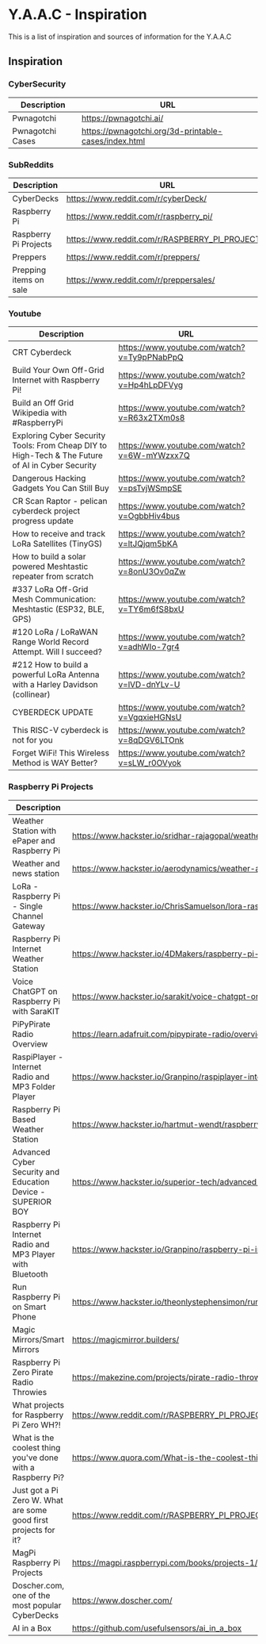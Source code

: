 <!-- ======================================== inspiration.md Start ======================================== -->


<!-- ------------------------------ Intro Start ------------------------------ -->

# Y.A.A.C - Inspiration

This is a list of inspiration and sources of information for the Y.A.A.C

<!-- ------------------------------ Intro End ------------------------------ -->


<!-- ------------------------------ Inspiration Start ------------------------------ -->

## Inspiration

<!-- ++++++++++++++++++++ CyberSecurity Start ++++++++++++++++++++ -->

### CyberSecurity
Description|URL
---|---
Pwnagotchi | https://pwnagotchi.ai/
Pwnagotchi Cases | https://pwnagotchi.org/3d-printable-cases/index.html

<!-- ++++++++++++++++++++ CyberSecurity End ++++++++++++++++++++ -->

<!-- ++++++++++++++++++++ SubReddits Start ++++++++++++++++++++ -->

### SubReddits
Description|URL
---|---
CyberDecks | https://www.reddit.com/r/cyberDeck/
Raspberry Pi | https://www.reddit.com/r/raspberry_pi/
Raspberry Pi Projects | https://www.reddit.com/r/RASPBERRY_PI_PROJECTS/
Preppers | https://www.reddit.com/r/preppers/
Prepping items on sale | https://www.reddit.com/r/preppersales/

<!-- ++++++++++++++++++++ SubReddits End ++++++++++++++++++++ -->

<!-- ++++++++++++++++++++ Youtube Start ++++++++++++++++++++ -->

### Youtube
Description|URL
---|---
CRT Cyberdeck | https://www.youtube.com/watch?v=Ty9pPNabPpQ
Build Your Own Off-Grid Internet with Raspberry Pi! | https://www.youtube.com/watch?v=Hp4hLpDFVyg
Build an Off Grid Wikipedia with #RaspberryPi  | https://www.youtube.com/watch?v=R63x2TXm0s8
Exploring Cyber Security Tools: From Cheap DIY to High-Tech & The Future of AI in Cyber Security | https://www.youtube.com/watch?v=6W-mYWzxx7Q
Dangerous Hacking Gadgets You Can Still Buy | https://www.youtube.com/watch?v=psTvjWSmpSE
CR Scan Raptor - pelican cyberdeck project progress update | https://www.youtube.com/watch?v=OgbbHiv4bus
How to receive and track LoRa Satellites (TinyGS) | https://www.youtube.com/watch?v=ltJQjqm5bKA
How to build a solar powered Meshtastic repeater from scratch | https://www.youtube.com/watch?v=8onU3Ov0qZw
#337 LoRa Off-Grid Mesh Communication: Meshtastic (ESP32, BLE, GPS) | https://www.youtube.com/watch?v=TY6m6fS8bxU
#120 LoRa / LoRaWAN Range World Record Attempt. Will I succeed? | https://www.youtube.com/watch?v=adhWIo-7gr4
#212 How to build a powerful LoRa Antenna with a Harley Davidson (collinear) | https://www.youtube.com/watch?v=lVD-dnYLv-U
CYBERDECK UPDATE | https://www.youtube.com/watch?v=VgqxieHGNsU
This RISC-V cyberdeck is not for you | https://www.youtube.com/watch?v=8qDGV6LTOnk
Forget WiFi! This Wireless Method is WAY Better? | https://www.youtube.com/watch?v=sLW_r0OVyok

<!-- ++++++++++++++++++++ Youtube End ++++++++++++++++++++ -->

<!-- ++++++++++++++++++++ RPiProjects Start ++++++++++++++++++++ -->

### Raspberry Pi Projects
Description|URL
---|---
Weather Station with ePaper and Raspberry Pi | https://www.hackster.io/sridhar-rajagopal/weather-station-with-epaper-and-raspberry-pi-c26a70
Weather and news station | https://www.hackster.io/aerodynamics/weather-and-news-station-e-paper-and-raspberry-pi-a19fa3
LoRa - Raspberry Pi - Single Channel Gateway | https://www.hackster.io/ChrisSamuelson/lora-raspberry-pi-single-channel-gateway-cheap-d57d36
Raspberry Pi Internet Weather Station | https://www.hackster.io/4DMakers/raspberry-pi-internet-weather-station-f960c4
Voice ChatGPT on Raspberry Pi with SaraKIT | https://www.hackster.io/sarakit/voice-chatgpt-on-raspberry-pi-with-sarakit-c58ff7
PiPyPirate Radio Overview | https://learn.adafruit.com/pipypirate-radio/overview
RaspiPlayer - Internet Radio and MP3 Folder Player | https://www.hackster.io/Granpino/raspiplayer-internet-radio-and-mp3-folder-player-3ddfdf
Raspberry Pi Based Weather Station | https://www.hackster.io/hartmut-wendt/raspberry-pi-based-weather-station-a9a7dd
Advanced Cyber Security and Education Device - SUPERIOR BOY | https://www.hackster.io/superior-tech/advanced-cyber-security-and-education-device-superior-boy-133905
Raspberry Pi Internet Radio and MP3 Player with Bluetooth | https://www.hackster.io/Granpino/raspberry-pi-internet-radio-and-mp3-player-with-bluetooth-1aa591
Run Raspberry Pi on Smart Phone | https://www.hackster.io/theonlystephensimon/run-raspberry-pi-on-smart-phone-31b414
Magic Mirrors/Smart Mirrors | https://magicmirror.builders/
Raspberry Pi Zero Pirate Radio Throwies | https://makezine.com/projects/pirate-radio-throwies/
What projects for Raspberry Pi Zero WH?! | https://www.reddit.com/r/RASPBERRY_PI_PROJECTS/comments/14405pn/what_projects_for_raspberry_pi_zero_wh/
What is the coolest thing you've done with a Raspberry Pi? | https://www.quora.com/What-is-the-coolest-thing-youve-done-with-a-Raspberry-Pi
Just got a Pi Zero W. What are some good first projects for it? | https://www.reddit.com/r/RASPBERRY_PI_PROJECTS/comments/16b5t44/just_got_a_pi_zero_w_what_are_some_good_first/
MagPi Raspberry Pi Projects | https://magpi.raspberrypi.com/books/projects-1/pdf/download
Doscher.com, one of the most popular CyberDecks | https://www.doscher.com/
AI in a Box | https://github.com/usefulsensors/ai_in_a_box

<!-- ++++++++++++++++++++ RPiProjects End ++++++++++++++++++++ -->

<!-- ------------------------------ Inspiration Start ------------------------------ -->


<!-- ------------------------------ Outro Start ------------------------------ -->

<!-- ------------------------------ Outro End ------------------------------ -->


<!-- ======================================== inspiration.md End ======================================== -->
